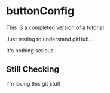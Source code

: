 # buttonConfig

This iS a completed version of a tutorial

Just testing to understand gitHub...

It's nothing serious.

## Still Checking

I'm loving this git stuff